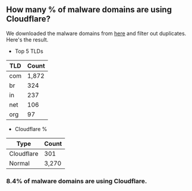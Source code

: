 ## How many % of malware domains are using Cloudflare?


We downloaded the malware domains from [here](https://urlhaus.abuse.ch) and filter out duplicates.
Here's the result.


[//]: # (start replacement)


- Top 5 TLDs

| TLD | Count |
| --- | --- |
| com | 1,872 |
| br | 324 |
| in | 237 |
| net | 106 |
| org | 97 |


- Cloudflare %

| Type | Count |
| --- | --- |
| Cloudflare | 301 |
| Normal | 3,270 |


### 8.4% of malware domains are using Cloudflare.